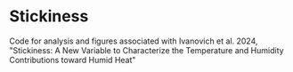 # Stickiness
Code for analysis and figures associated with Ivanovich et al. 2024, "Stickiness: A New Variable to Characterize the Temperature and Humidity Contributions toward Humid Heat"
